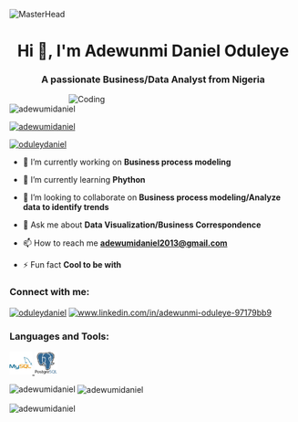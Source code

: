 ![MasterHead](https://images.stockcake.com/public/8/5/0/8500b230-bd0b-4072-a1fb-77c323344e33/corporate-data-analysis-stockcake.jpg)
<h1 align="center">Hi 👋, I'm Adewunmi Daniel Oduleye</h1>
<h3 align="center">A passionate Business/Data Analyst from Nigeria</h3>
<img align="right" alt="Coding" width="400" src="https://th.bing.com/th/id/OIP._AmhJYfSYxsTiLhl12qv6wHaFj?rs=1&pid=ImgDetMain">

<p align="left"> <img src="https://komarev.com/ghpvc/?username=adewumidaniel&label=Profile%20views&color=0e75b6&style=flat" alt="adewumidaniel" /> </p>

<p align="left"> <a href="https://github.com/ryo-ma/github-profile-trophy"><img src="https://github-profile-trophy.vercel.app/?username=adewumidaniel" alt="adewumidaniel" /></a> </p>

<p align="left"> <a href="https://twitter.com/oduleydaniel" target="blank"><img src="https://img.shields.io/twitter/follow/oduleydaniel?logo=twitter&style=for-the-badge" alt="oduleydaniel" /></a> </p>

- 🔭 I’m currently working on **Business process modeling**

- 🌱 I’m currently learning **Phython**

- 👯 I’m looking to collaborate on **Business process modeling/Analyze data to identify trends**

- 💬 Ask me about **Data Visualization/Business Correspondence**

- 📫 How to reach me **adewumidaniel2013@gmail.com**

- ⚡ Fun fact **Cool to be with**

<h3 align="left">Connect with me:</h3>
<p align="left">
<a href="https://twitter.com/oduleydaniel" target="blank"><img align="center" src="https://raw.githubusercontent.com/rahuldkjain/github-profile-readme-generator/master/src/images/icons/Social/twitter.svg" alt="oduleydaniel" height="30" width="40" /></a>
<a href="https://linkedin.com/in/www.linkedin.com/in/adewunmi-oduleye-97179bb9" target="blank"><img align="center" src="https://raw.githubusercontent.com/rahuldkjain/github-profile-readme-generator/master/src/images/icons/Social/linked-in-alt.svg" alt="www.linkedin.com/in/adewunmi-oduleye-97179bb9" height="30" width="40" /></a>
</p>

<h3 align="left">Languages and Tools:</h3>
<p align="left"> <a href="https://www.mysql.com/" target="_blank" rel="noreferrer"> <img src="https://raw.githubusercontent.com/devicons/devicon/master/icons/mysql/mysql-original-wordmark.svg" alt="mysql" width="40" height="40"/> </a> <a href="https://www.postgresql.org" target="_blank" rel="noreferrer"> <img src="https://raw.githubusercontent.com/devicons/devicon/master/icons/postgresql/postgresql-original-wordmark.svg" alt="postgresql" width="40" height="40"/> </a> </p>

<p><img align="left" src="https://github-readme-stats.vercel.app/api/top-langs?username=adewumidaniel&show_icons=true&locale=en&layout=compact" alt="adewumidaniel" /></p>

<p>&nbsp;<img align="center" src="https://github-readme-stats.vercel.app/api?username=adewumidaniel&show_icons=true&locale=en" alt="adewumidaniel" /></p>

<p><img align="center" src="https://github-readme-streak-stats.herokuapp.com/?user=adewumidaniel&" alt="adewumidaniel" /></p>
